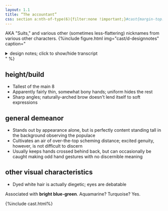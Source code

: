 ```yaml
---
layout: 1.1
title: “The accountant”
css: section a:nth-of-type(6){filter:none !important;}#cast{margin-top:5rem;}
---
```

AKA "Suits," and various other (sometimes less-flattering) nicknames from various other characters.
{%include figure.html
	img="cast/d-designnotes"
	caption="<details><summary>design notes; click to show/hide transcript</summary><ul><li>sharp, showy</li><li>stands out in any room</li><li>not actually <em>that</em> stiff (with [bright colors] like that…)</li></ul>&nbsp;<ul><li>[when facing viewer's left, hair has 3 waves in front and 2 in back;] right-facing hair can be [unintentionally inconsistent…</li><li>natural arch [to eyebrow]</li><li>eye shape is connected</li><li>[nose/profile is] flat-ish</li><li>gloves under dress shirt under suit</li><li>[makes] weird hand gestures</li></ul></details>"
%}

## height/build
- Tallest of the main 8
- Apparently fairly thin, somewhat bony hands; uniform hides the rest
- Sharp angles; naturally-arched brow doesn't lend itself to soft expressions

## general demeanor
- Stands out by appearance alone, but is perfectly content standing tall in the background observing the populace
- Cultivates an air of over-the-top scheming distance; excited genuity, however, is not difficult to discern
- Usually keeps hands crossed behind back, but can occasionally be caught making odd hand gestures with no discernible meaning

## other visual characteristics
- Dyed white hair is actually diegetic; eyes are debatable

Associated with <b>bright blue-green</b>. Aquamarine? Turquoise? Yes.

{%include cast.html%}
